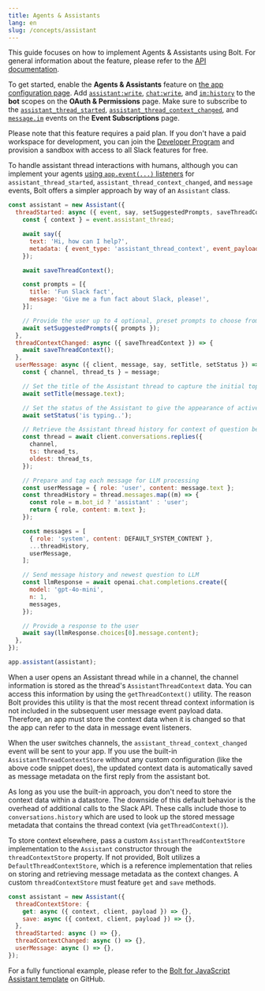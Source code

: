 ```yaml
---
title: Agents & Assistants
lang: en
slug: /concepts/assistant
---
```


This guide focuses on how to implement Agents & Assistants using Bolt. For general information about the feature, please refer to the [API documentation](https://api.slack.com/docs/apps/ai).

To get started, enable the **Agents & Assistants** feature on [the app configuration page](https://api.slack.com/apps). Add [`assistant:write`](https://api.slack.com/scopes/assistant:write), [`chat:write`](https://api.slack.com/scopes/chat:write), and [`im:history`](https://api.slack.com/scopes/im:history) to the **bot** scopes on the **OAuth & Permissions** page. Make sure to subscribe to the [`assistant_thread_started`](https://api.slack.com/events/assistant_thread_started), [`assistant_thread_context_changed`](https://api.slack.com/events/assistant_thread_context_changed), and [`message.im`](https://api.slack.com/events/message.im) events on the **Event Subscriptions** page.

Please note that this feature requires a paid plan. If you don't have a paid workspace for development, you can join the [Developer Program](https://api.slack.com/developer-program) and provision a sandbox with access to all Slack features for free.

To handle assistant thread interactions with humans, although you can implement your agents [using `app.event(...)` listeners](event-listening) for `assistant_thread_started`, `assistant_thread_context_changed`, and `message` events, Bolt offers a simpler approach by way of an `Assistant` class.

```js
const assistant = new Assistant({
  threadStarted: async ({ event, say, setSuggestedPrompts, saveThreadContext }) => {
    const { context } = event.assistant_thread;

    await say({
      text: 'Hi, how can I help?',
      metadata: { event_type: 'assistant_thread_context', event_payload: context },
    });

    await saveThreadContext();

    const prompts = [{
      title: 'Fun Slack fact',
      message: 'Give me a fun fact about Slack, please!',
    }];

    // Provide the user up to 4 optional, preset prompts to choose from.
    await setSuggestedPrompts({ prompts });
  },
  threadContextChanged: async ({ saveThreadContext }) => {
    await saveThreadContext();
  },
  userMessage: async ({ client, message, say, setTitle, setStatus }) => {
    const { channel, thread_ts } = message;

    // Set the title of the Assistant thread to capture the initial topic/question
    await setTitle(message.text);

    // Set the status of the Assistant to give the appearance of active processing.
    await setStatus('is typing..');

    // Retrieve the Assistant thread history for context of question being asked
    const thread = await client.conversations.replies({
      channel,
      ts: thread_ts,
      oldest: thread_ts,
    });

    // Prepare and tag each message for LLM processing
    const userMessage = { role: 'user', content: message.text };
    const threadHistory = thread.messages.map((m) => {
      const role = m.bot_id ? 'assistant' : 'user';
      return { role, content: m.text };
    });

    const messages = [
      { role: 'system', content: DEFAULT_SYSTEM_CONTENT },
      ...threadHistory,
      userMessage,
    ];

    // Send message history and newest question to LLM
    const llmResponse = await openai.chat.completions.create({
      model: 'gpt-4o-mini',
      n: 1,
      messages,
    });

    // Provide a response to the user
    await say(llmResponse.choices[0].message.content);
  },
});

app.assistant(assistant);
```

When a user opens an Assistant thread while in a channel, the channel information is stored as the thread's `AssistantThreadContext` data. You can access this information by using the `getThreadContext()` utility. The reason Bolt provides this utility is that the most recent thread context information is not included in the subsequent user message event payload data. Therefore, an app must store the context data when it is changed so that the app can refer to the data in message event listeners.

When the user switches channels, the `assistant_thread_context_changed` event will be sent to your app. If you use the built-in `AssistantThreadContextStore` without any custom configuration (like the above code snippet does), the updated context data is automatically saved as message metadata on the first reply from the assistant bot.

As long as you use the built-in approach, you don't need to store the context data within a datastore. The downside of this default behavior is the overhead of additional calls to the Slack API. These calls include those to `conversations.history` which are used to look up the stored message metadata that contains the thread context (via `getThreadContext()`).

To store context elsewhere, pass a custom `AssistantThreadContextStore` implementation to the `Assistant` constructor through the `threadContextStore` property. If not provided, Bolt utilizes a `DefaultThreadContextStore`, which is a reference implementation that relies on storing and retrieving message metadata as the context changes. A custom `threadContextStore` must feature `get` and `save` methods.

```js
const assistant = new Assistant({
  threadContextStore: {
    get: async ({ context, client, payload }) => {},
    save: async ({ context, client, payload }) => {},
  },
  threadStarted: async () => {},
  threadContextChanged: async () => {},
  userMessage: async () => {},
});
```

For a fully functional example, please refer to the [Bolt for JavaScript Assistant template](https://github.com/slack-samples/bolt-js-assistant-template) on GitHub.